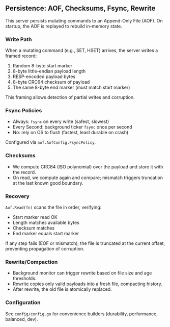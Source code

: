## Persistence: AOF, Checksums, Fsync, Rewrite

This server persists mutating commands to an Append-Only File (AOF). On startup, the AOF is replayed to rebuild in-memory state.

### Write Path
When a mutating command (e.g., SET, HSET) arrives, the server writes a framed record:
1. Random 8-byte start marker
2. 8-byte little-endian payload length
3. RESP-encoded payload bytes
4. 8-byte CRC64 checksum of payload
5. The same 8-byte end marker (must match start marker)

This framing allows detection of partial writes and corruption.

### Fsync Policies
- Always: `fsync` on every write (safest, slowest)
- Every Second: background ticker `fsync` once per second
- No: rely on OS to flush (fastest, least durable on crash)

Configured via `aof.AofConfig.FsyncPolicy`.

### Checksums
- We compute CRC64 (ISO polynomial) over the payload and store it with the record.
- On read, we compute again and compare; mismatch triggers truncation at the last known good boundary.

### Recovery
`Aof.Read(fn)` scans the file in order, verifying:
- Start marker read OK
- Length matches available bytes
- Checksum matches
- End marker equals start marker

If any step fails (EOF or mismatch), the file is truncated at the current offset, preventing propagation of corruption.

### Rewrite/Compaction
- Background monitor can trigger rewrite based on file size and age thresholds.
- Rewrite copies only valid payloads into a fresh file, compacting history.
- After rewrite, the old file is atomically replaced.

### Configuration
See `config/config.go` for convenience builders (durability, performance, balanced, dev).


